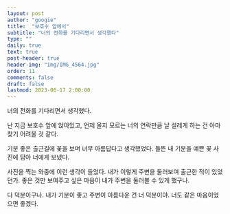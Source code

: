 ```yaml
---
layout: post
author: "googie"
title:  "보호수 앞에서"
subtitle: "너의 전화를 기다리면서 생각했다"
type: ""
daily: true
text: true
post-header: true
header-img: "img/IMG_4564.jpg"
order: 11
comments: false
draft: false
lastmod: 2023-06-17 2:00:00
---
```



너의 전화를 기다리면서 생각했다.  


난 지금 보호수 앞에 앉아있고, 언제 올지 모르는 너의 연락만큼 날 설레게 하는 건 아마 찾기 어려울 것 같다.  


기분 좋은 출근길에 꽃을 보며 너무 아름답다고 생각했었다. 들뜬 내 기분을 예쁜 꽃 사진에 담아 너에게 보냈다.  


사진을 찍는 와중에 이런 생각이 들었다. 내가 이렇게 주변을 둘러보며 출근한 적이 있었던가. 좋은 것만 보여주고 싶은 마음이 내가 주변을 둘러볼 수 있게 했구나.  


다 덕분이구나. 내가 기분이 좋고 주변이 아름다운 건 너 덕분이야. 너도 같은 마음이었으면 좋겠다.  
